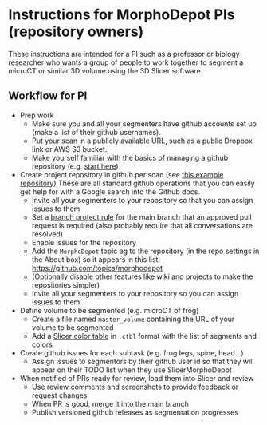 # Instructions for MorphoDepot PIs (repository owners)

These instructions are intended for a PI such as a professor or biology researcher who wants a group of people to work together to segment a microCT or similar 3D volume using the 3D Slicer software.

## Workflow for PI
* Prep work
  * Make sure you and all your segmenters have github accounts set up (make a list of their github usernames).
  * Put your scan in a publicly available URL, such as a public Dropbox link or AWS S3 bucket.
  * Make yourself familiar with the basics of managing a github repository (e.g. [start here](https://github.com/SlicerMorph/Tutorials/tree/main/git-and-github))
* Create project repository in github per scan (see [this example repository](https://github.com/pieper/MD_E15))  These are all standard github operations that you can easily get help for with a Google search into the Github docs.
  * Invite all your segmenters to your repository so that you can assign issues to them 
  * Set a [branch protect rule](https://docs.github.com/en/repositories/configuring-branches-and-merges-in-your-repository/managing-protected-branches/managing-a-branch-protection-rule) for the main branch that an approved pull request is required (also probably require that all conversations are resolved)
  * Enable issues for the repository
  * Add the `MorphoDepot` topic ag to the repository (in the repo settings in the About box) so it appears in this list: https://github.com/topics/morphodepot
  * (Optionally disable other features like wiki and projects to make the repositories simpler)
  * Invite all your segmenters to your repository so you can assign issues to them
* Define volume to be segmented (e.g. microCT of frog)
  * Create a file named `master_volume` containing the URL of your volume to be segmented
  * Add a [Slicer color table](https://slicer.readthedocs.io/en/latest/developer_guide/modules/colors.html) in `.ctbl` format with the list of segments and colors
* Create github issues for each subtask (e.g. frog legs, spine, head…)
  * Assign issues to segmentors by their github user id so that they will appear on their TODO list when they use SlicerMorphoDepot
* When notified of PRs ready for review, load them into Slicer and review
  * Use review comments and screenshots to provide feedback or request changes
  * When PR is good, merge it into the main branch
  * Publish versioned github releases as segmentation progresses
 
